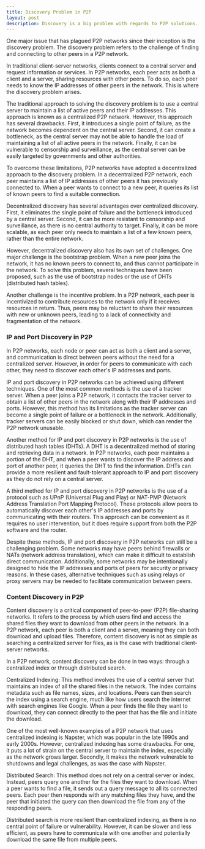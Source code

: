 ```yaml
---
title: Discovery Problem in P2P
layout: post
description: Discovery is a big problem with regards to P2P solutions. There are some solutions to address this problem in a decentralized form.
---
```

One major issue that has plagued P2P networks since their inception is the discovery problem. The discovery problem refers to the challenge of finding and connecting to other peers in a P2P network.

In traditional client-server networks, clients connect to a central server and request information or services. In P2P networks, each peer acts as both a client and a server, sharing resources with other peers. To do so, each peer needs to know the IP addresses of other peers in the network. This is where the discovery problem arises.

The traditional approach to solving the discovery problem is to use a central server to maintain a list of active peers and their IP addresses. This approach is known as a centralized P2P network. However, this approach has several drawbacks. First, it introduces a single point of failure, as the network becomes dependent on the central server. Second, it can create a bottleneck, as the central server may not be able to handle the load of maintaining a list of all active peers in the network. Finally, it can be vulnerable to censorship and surveillance, as the central server can be easily targeted by governments and other authorities.

To overcome these limitations, P2P networks have adopted a decentralized approach to the discovery problem. In a decentralized P2P network, each peer maintains a list of IP addresses of other peers it has previously connected to. When a peer wants to connect to a new peer, it queries its list of known peers to find a suitable connection.

Decentralized discovery has several advantages over centralized discovery. First, it eliminates the single point of failure and the bottleneck introduced by a central server. Second, it can be more resistant to censorship and surveillance, as there is no central authority to target. Finally, it can be more scalable, as each peer only needs to maintain a list of a few known peers, rather than the entire network.

However, decentralized discovery also has its own set of challenges. One major challenge is the bootstrap problem. When a new peer joins the network, it has no known peers to connect to, and thus cannot participate in the network. To solve this problem, several techniques have been proposed, such as the use of bootstrap nodes or the use of DHTs (distributed hash tables).

Another challenge is the incentive problem. In a P2P network, each peer is incentivized to contribute resources to the network only if it receives resources in return. Thus, peers may be reluctant to share their resources with new or unknown peers, leading to a lack of connectivity and fragmentation of the network.

### IP and Port Discovery in P2P
In P2P networks, each node or peer can act as both a client and a server, and communication is direct between peers without the need for a centralized server. However, in order for peers to communicate with each other, they need to discover each other's IP addresses and ports.

IP and port discovery in P2P networks can be achieved using different techniques. One of the most common methods is the use of a tracker server. When a peer joins a P2P network, it contacts the tracker server to obtain a list of other peers in the network along with their IP addresses and ports. However, this method has its limitations as the tracker server can become a single point of failure or a bottleneck in the network. Additionally, tracker servers can be easily blocked or shut down, which can render the P2P network unusable.

Another method for IP and port discovery in P2P networks is the use of distributed hash tables (DHTs). A DHT is a decentralized method of storing and retrieving data in a network. In P2P networks, each peer maintains a portion of the DHT, and when a peer wants to discover the IP address and port of another peer, it queries the DHT to find the information. DHTs can provide a more resilient and fault-tolerant approach to IP and port discovery as they do not rely on a central server.

A third method for IP and port discovery in P2P networks is the use of a protocol such as UPnP (Universal Plug and Play) or NAT-PMP (Network Address Translation Port Mapping Protocol). These protocols allow peers to automatically discover each other's IP addresses and ports by communicating with their routers. This approach can be convenient as it requires no user intervention, but it does require support from both the P2P software and the router.

Despite these methods, IP and port discovery in P2P networks can still be a challenging problem. Some networks may have peers behind firewalls or NATs (network address translation), which can make it difficult to establish direct communication. Additionally, some networks may be intentionally designed to hide the IP addresses and ports of peers for security or privacy reasons. In these cases, alternative techniques such as using relays or proxy servers may be needed to facilitate communication between peers.

### Content Discovery in P2P
Content discovery is a critical component of peer-to-peer (P2P) file-sharing networks. It refers to the process by which users find and access the shared files they want to download from other peers in the network. In a P2P network, each peer is both a client and a server, meaning they can both download and upload files. Therefore, content discovery is not as simple as searching a centralized server for files, as is the case with traditional client-server networks.

In a P2P network, content discovery can be done in two ways: through a centralized index or through distributed search.

Centralized Indexing: This method involves the use of a central server that maintains an index of all the shared files in the network. The index contains metadata such as file names, sizes, and locations. Peers can then search the index using a search engine, much like how users search the internet with search engines like Google. When a peer finds the file they want to download, they can connect directly to the peer that has the file and initiate the download.

One of the most well-known examples of a P2P network that uses centralized indexing is Napster, which was popular in the late 1990s and early 2000s. However, centralized indexing has some drawbacks. For one, it puts a lot of strain on the central server to maintain the index, especially as the network grows larger. Secondly, it makes the network vulnerable to shutdowns and legal challenges, as was the case with Napster.

Distributed Search: This method does not rely on a central server or index. Instead, peers query one another for the files they want to download. When a peer wants to find a file, it sends out a query message to all its connected peers. Each peer then responds with any matching files they have, and the peer that initiated the query can then download the file from any of the responding peers.

Distributed search is more resilient than centralized indexing, as there is no central point of failure or vulnerability. However, it can be slower and less efficient, as peers have to communicate with one another and potentially download the same file from multiple peers.






